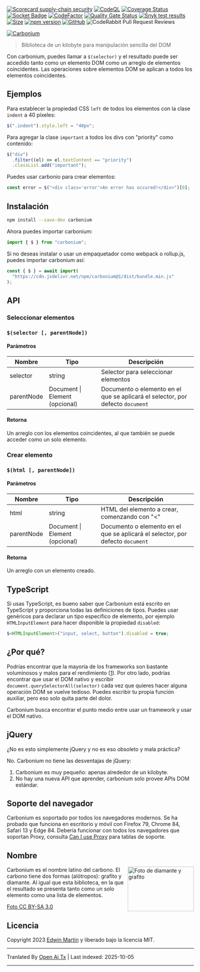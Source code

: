 [![Scorecard supply-chain security](https://github.com/edwinm/carbonium/actions/workflows/scorecard.yml/badge.svg)](https://github.com/edwinm/carbonium/actions/workflows/scorecard.yml) [![CodeQL](https://github.com/edwinm/carbonium/actions/workflows/codeql.yml/badge.svg)](https://github.com/edwinm/carbonium/actions/workflows/codeql.yml) [![Coverage Status](https://coveralls.io/repos/github/edwinm/carbonium/badge.svg?branch=master)](https://coveralls.io/github/edwinm/carbonium?branch=master) [![Socket Badge](https://socket.dev/api/badge/npm/package/carbonium)](https://socket.dev/npm/package/carbonium) [![CodeFactor](https://www.codefactor.io/repository/github/edwinm/carbonium/badge)](https://www.codefactor.io/repository/github/edwinm/carbonium) [![Quality Gate Status](https://sonarcloud.io/api/project_badges/measure?project=edwinm_carbonium&metric=alert_status)](https://sonarcloud.io/summary/new_code?id=edwinm_carbonium) [![Snyk test results](https://snyk.io/test/github/edwinm/carbonium/badge.svg)](https://snyk.io/test/github/edwinm/carbonium) [![Size](https://badgen.net/bundlephobia/minzip/carbonium)](https://bundlephobia.com/package/carbonium) [![npm version](https://badge.fury.io/js/carbonium.svg)](https://www.npmjs.com/package/carbonium) [![GitHub](https://img.shields.io/github/license/edwinm/carbonium.svg)](https://github.com/edwinm/carbonium/blob/master/LICENSE) ![CodeRabbit Pull Request Reviews](https://img.shields.io/coderabbit/prs/github/edwinm/carbonium?utm_source=oss&utm_medium=github&utm_campaign=edwinm%2Fcarbonium&labelColor=171717&color=FF570A&link=https%3A%2F%2Fcoderabbit.ai&label=CodeRabbit+Reviews)

[![Carbonium](https://raw.githubusercontent.com/edwinm/carbonium/master/assets/carbonium.svg)](#readme)

> Biblioteca de un kilobyte para manipulación sencilla del DOM

Con carbonium, puedes llamar a `$(selector)` y el resultado puede ser accedido tanto como un elemento DOM como un arreglo de elementos coincidentes.
Las operaciones sobre elementos DOM se aplican a todos los elementos coincidentes.

## Ejemplos

Para establecer la propiedad CSS `left` de todos los elementos con la clase `indent` a 40 píxeles:

```javascript
$(".indent").style.left = "40px";
```
Para agregar la clase `important` a todos los divs con "priority" como contenido:


```javascript
$("div")
  .filter((el) => el.textContent == "priority")
  .classList.add("important");
```

Puedes usar carbonio para crear elementos:

```javascript
const error = $("<div class='error'>An error has occured!</div>")[0];
```

## Instalación

```bash
npm install --save-dev carbonium
```

Ahora puedes importar carbonium:

```javascript
import { $ } from "carbonium";
```

Si no deseas instalar o usar un empaquetador como webpack o rollup.js, puedes importar carbonium así:

```javascript
const { $ } = await import(
  "https://cdn.jsdelivr.net/npm/carbonium@1/dist/bundle.min.js"
);
```

## API

### Seleccionar elementos

### `$(selector [, parentNode])`

#### Parámetros

| Nombre     | Tipo                           | Descripción                                                               |
| ---------- | ------------------------------ | ------------------------------------------------------------------------- |
| selector   | string                         | Selector para seleccionar elementos                                       |
| parentNode | Document \| Element (opcional) | Documento o elemento en el que se aplicará el selector, por defecto `document` |

#### Retorna

Un arreglo con los elementos coincidentes, al que también se puede acceder como un solo elemento.

### Crear elemento

### `$(html [, parentNode])`

#### Parámetros

| Nombre     | Tipo                           | Descripción                                                               |
| ---------- | ------------------------------ | ------------------------------------------------------------------------- |
| html       | string                         | HTML del elemento a crear, comenzando con "<"                            |
| parentNode | Document \| Element (opcional) | Documento o elemento en el que se aplicará el selector, por defecto `document` |

#### Retorna

Un arreglo con un elemento creado.

## TypeScript

Si usas TypeScript, es bueno saber que Carbonium está escrito en TypeScript y proporciona todas las definiciones de tipos.
Puedes usar genéricos para declarar un tipo específico de elemento,
por ejemplo `HTMLInputElement` para hacer disponible la propiedad `disabled`:

```typescript
$<HTMLInputElement>("input, select, button").disabled = true;
```

## ¿Por qué?

Podrías encontrar que la mayoría de los frameworks son bastante voluminosos y malos para el rendimiento ([1](https://css-tricks.com/radeventlistener-a-tale-of-client-side-framework-performance/)).
Por otro lado, podrías encontrar que usar el DOM nativo y escribir `document.querySelectorAll(selector)` cada vez que quieres hacer alguna operación DOM se vuelve tedioso.
Puedes escribir tu propia función auxiliar, pero eso solo quita parte del dolor.

Carbonium busca encontrar el punto medio entre usar un framework y usar el DOM nativo.

## jQuery

¿No es esto simplemente jQuery y no es eso obsoleto y mala práctica?

No. Carbonium no tiene las desventajas de jQuery:

1. Carbonium es muy pequeño: apenas alrededor de un kilobyte.
2. No hay una nueva API que aprender, carbonium solo provee APIs DOM estándar.

## Soporte del navegador

Carbonium es soportado por todos los navegadores modernos. Se ha probado que funciona en escritorio y móvil con Firefox 79, Chrome 84, Safari 13 y Edge 84.
Debería funcionar con todos los navegadores que soportan Proxy, consulta [Can I use Proxy](https://caniuse.com/#feat=proxy) para tablas de soporte.

## Nombre

[<img src="https://raw.githubusercontent.com/edwinm/carbonium/master/assets/Diamond_and_graphite.jpg" align="right"
     alt="Foto de diamante y grafito" width="178" height="120">](https://commons.wikimedia.org/wiki/File:Diamond_and_graphite_without_structures.jpg)

Carbonium es el nombre latino del carbono. El carbono tiene dos formas (alótropos): grafito y diamante.
Al igual que esta biblioteca, en la que el resultado se presenta tanto como un solo elemento como una lista de elementos.

[Foto CC BY-SA 3.0](https://commons.wikimedia.org/wiki/File:Diamond_and_graphite_without_structures.jpg)

## Licencia

Copyright 2023 [Edwin Martin](https://bitstorm.org/) y liberado bajo la licencia MIT.


---

Tranlated By [Open Ai Tx](https://github.com/OpenAiTx/OpenAiTx) | Last indexed: 2025-10-05

---